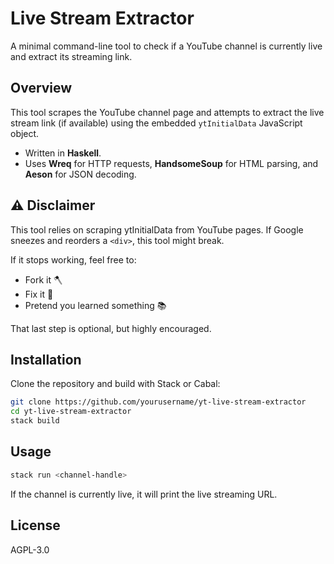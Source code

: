 # Live Stream Extractor

A minimal command-line tool to check if a YouTube channel is currently live and extract its streaming link.

## Overview

This tool scrapes the YouTube channel page and attempts to extract the live stream link (if available) using the embedded `ytInitialData` JavaScript object.

- Written in **Haskell**.
- Uses **Wreq** for HTTP requests, **HandsomeSoup** for HTML parsing, and **Aeson** for JSON decoding.

## ⚠️ Disclaimer

This tool relies on scraping ytInitialData from YouTube pages. If Google sneezes and reorders a `<div>`, this tool might break.


If it stops working, feel free to:
- Fork it 🪓
- Fix it 🔧
- Pretend you learned something 📚


That last step is optional, but highly encouraged.

## Installation

Clone the repository and build with Stack or Cabal:

```bash
git clone https://github.com/yourusername/yt-live-stream-extractor
cd yt-live-stream-extractor
stack build
````

## Usage

```bash
stack run <channel-handle>
```

If the channel is currently live, it will print the live streaming URL.

## License

AGPL-3.0
